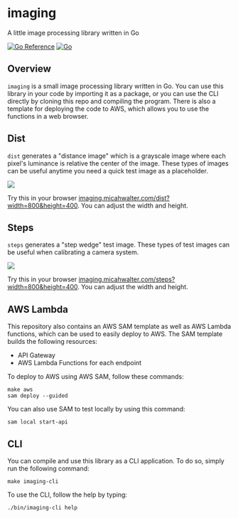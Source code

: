 # imaging

A little image processing library written in Go

[![Go Reference](https://pkg.go.dev/badge/github.com/go-micah/imaging.svg)](https://pkg.go.dev/github.com/go-micah/imaging) [![Go](https://github.com/go-micah/imaging/actions/workflows/go.yml/badge.svg?branch=main)](https://github.com/go-micah/imaging/actions/workflows/go.yml)

## Overview

`imaging` is a small image processing library written in Go. You can use this library in your code by importing it as a package, or you can use the CLI directly by cloning this repo and compiling the program. There is also a template for deploying the code to AWS, which allows you to use the functions in a web browser.

## Dist

`dist` generates a "distance image" which is a grayscale image where each pixel's luminance is relative the center of the image. These types of images can be useful anytime you need a quick test image as a placeholder.

![](https://imaging.micahwalter.com/dist?width=800&height=400)

Try this in your browser [imaging.micahwalter.com/dist?width=800&height=400](https://imaging.micahwalter.com/dist?width=800&height=400). You can adjust the width and height.

## Steps

`steps` generates a "step wedge" test image. These types of test images can be useful when calibrating a camera system.

![](https://imaging.micahwalter.com/steps?width=800&height=400)

Try this in your browser [imaging.micahwalter.com/steps?width=800&height=400](https://imaging.micahwalter.com/steps?width=800&height=400). You can adjust the width and height.

## AWS Lambda

This repository also contains an AWS SAM template as well as AWS Lambda functions, which can be used to easily deploy to AWS. The SAM template builds the following resources:

- API Gateway
- AWS Lambda Functions for each endpoint

To deploy to AWS using AWS SAM, follow these commands:

```
make aws
sam deploy --guided
```

You can also use SAM to test locally by using this command:

```
sam local start-api
```

## CLI

You can compile and use this library as a CLI application. To do so, simply run the following command:

```
make imaging-cli
```

To use the CLI, follow the help by typing:

```
./bin/imaging-cli help
```
